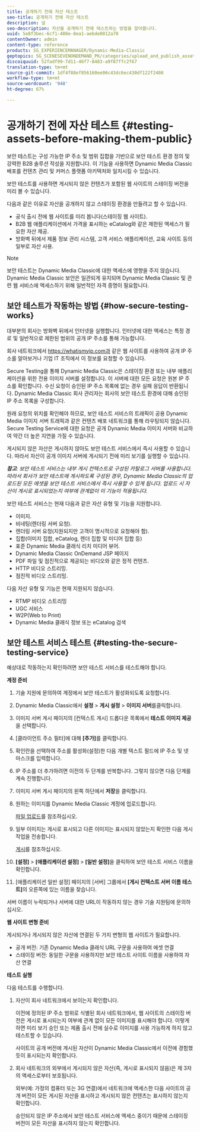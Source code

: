 ```yaml
---
title: 공개하기 전에 자산 테스트
seo-title: 공개하기 전에 자산 테스트
description: 널
seo-description: 자산을 공개하기 전에 테스트하는 방법을 알아봅니다.
uuid: 5e8f3bec-6cf1-408e-8ea1-aebde0012a70
contentOwner: admin
content-type: reference
products: SG_EXPERIENCEMANAGER/Dynamic-Media-Classic
geptopics: SG_SCENESEVENONDEMAND_PK/categories/upload_and_publish_assets
discoiquuid: 52fadf99-7d11-46f7-8483-a9f87ffc2f67
translation-type: tm+mt
source-git-commit: 1df4f88ef856160ee06c43dc6ec430df122f2408
workflow-type: tm+mt
source-wordcount: '948'
ht-degree: 67%

---
```



# 공개하기 전에 자산 테스트 {#testing-assets-before-making-them-public}

보안 테스트는 구성 가능한 IP 주소 및 범위 집합을 기반으로 보안 테스트 환경 정의 및 강력한 B2B 솔루션 작성을 지원합니다. 이 기능을 사용하면 Dynamic Media Classic 배포를 컨텐츠 관리 및 커머스 플랫폼 아키텍처와 일치시킬 수 있습니다.

보안 테스트를 사용하면 게시되지 않은 컨텐츠가 포함된 웹 사이트의 스테이징 버전을 미리 볼 수 있습니다.

다음과 같은 이유로 자산을 공개하지 않고 스테이징 환경을 만들려고 할 수 있습니다.

* 공식 출시 전에 웹 사이트를 미리 봅니다(스테이징 웹 사이트).
* B2B 웹 애플리케이션에서 가격을 표시하는 eCatalog와 같은 제한된 액세스가 필요한 자산 제공.
* 방화벽 뒤에서 제품 정보 관리 시스템, 고객 서비스 애플리케이션, 교육 사이트 등의 일부로 자산 사용.

>[!NOTE]
>
>보안 테스트는 Dynamic Media Classic에 대한 액세스에 영향을 주지 않습니다. Dynamic Media Classic 보안은 일관되게 유지되며 Dynamic Media Classic 및 관련 웹 서비스에 액세스하기 위해 일반적인 자격 증명이 필요합니다.

## 보안 테스트가 작동하는 방법 {#how-secure-testing-works}

대부분의 회사는 방화벽 뒤에서 인터넷을 실행합니다. 인터넷에 대한 액세스는 특정 경로 및 일반적으로 제한된 범위의 공개 IP 주소를 통해 가능합니다.

회사 네트워크에서 https://whatismyip.com과 같은 웹 사이트를 사용하여 공개 IP 주소를 알아보거나 기업 IT 조직에서 이 정보를 요청할 수 있습니다.

Secure Testing을 통해 Dynamic Media Classic은 스테이징 환경 또는 내부 애플리케이션을 위한 전용 이미지 서버를 설정합니다. 이 서버에 대한 모든 요청은 원본 IP 주소를 확인합니다. 수신 요청이 승인된 IP 주소 목록에 없는 경우 실패 응답이 반환됩니다. Dynamic Media Classic 회사 관리자는 회사의 보안 테스트 환경에 대해 승인된 IP 주소 목록을 구성합니다.

원래 요청의 위치를 확인해야 하므로, 보안 테스트 서비스의 트래픽이 공용 Dynamic Media 이미지 서버 트래픽과 같은 컨텐츠 배포 네트워크를 통해 라우팅되지 않습니다. Secure Testing Service에 대한 요청은 공개 Dynamic Media 이미지 서버와 비교하여 약간 더 높은 지연을 가질 수 있습니다.

게시되지 않은 자산은 게시하지 않아도 보안 테스트 서비스에서 즉시 사용할 수 있습니다. 따라서 자산이 공개 이미지 서버에 게시되기 전에 미리 보기를 실행할 수 있습니다.

***참고&#x200B;**: 보안 테스트 서비스는 내부 게시 컨텍스트로 구성된 카탈로그 서버를 사용합니다. 따라서 회사가 보안 테스트에 게시하도록 구성된 경우, Dynamic Media Classic의 업로드된 모든 에셋을 보안 테스트 서비스에서 즉시 사용할 수 있게 됩니다. 업로드 시 자산이 게시로 표시되었는지 여부에 관계없이 이 기능이 적용됩니다.*

보안 테스트 서비스는 현재 다음과 같은 자산 유형 및 기능을 지원합니다.

<!-- 

Comment Type: remark
Last Modified By: unknown unknown 
Last Modified Date: 

<p>Added videos to list below 9/11/2012. Moved “Render Server requests” from unsupported to supported, listed below on 3/15/2016 as per email from Cynthia March 11, 2016)</p>

 -->

* 이미지.
* 비네팅(렌더링 서버 요청).
* 렌더링 서버 요청(지원되지만 고객이 명시적으로 요청해야 함).
* 집합(이미지 집합, eCatalog, 렌더 집합 및 미디어 집합 등)
* 표준 Dynamic Media 클래식 리치 미디어 뷰어.
* Dynamic Media Classic OnDemand JSP 페이지
* PDF 파일 및 점진적으로 제공되는 비디오와 같은 정적 컨텐츠.
* HTTP 비디오 스트리밍.
* 점진적 비디오 스트리밍.

다음 자산 유형 및 기능은 현재 지원되지 않습니다.

* RTMP 비디오 스트리밍
* UGC 서비스
* W2P(Web to Print)
* Dynamic Media 클래식 정보 또는 eCatalog 검색

## 보안 테스트 서비스 테스트 {#testing-the-secure-testing-service}

예상대로 작동하는지 확인하려면 보안 테스트 서비스를 테스트해야 합니다.

**계정 준비**

<!-- 

Comment Type: remark
Last Modified By: unknown unknown 
Last Modified Date: 

<p>RB: Rewrote entire steps under “Prepare your account” 9/10/2012</p>

 -->

1. 기술 지원에 문의하여 계정에서 보안 테스트가 활성화되도록 요청합니다.
1. Dynamic Media Classic에서 **설정** > **게시 설정** > **이미지 서버**&#x200B;를클릭합니다.
1. 이미지 서버 게시 페이지의 [컨텍스트 게시] 드롭다운 목록에서 **테스트 이미지 제공**&#x200B;을 선택합니다.
1. [클라이언트 주소 필터]에 대해 **[추가]**&#x200B;를 클릭합니다.
1. 확인란을 선택하여 주소를 활성화(설정)한 다음 개별 텍스트 필드에 IP 주소 및 넷 마스크를 입력합니다.
1. IP 주소를 더 추가하려면 이전의 두 단계를 반복합니다. 그렇지 않으면 다음 단계를 계속 진행합니다.
1. 이미지 서버 게시 페이지의 왼쪽 하단에서 **저장**&#x200B;을 클릭합니다.
1. 원하는 이미지를 Dynamic Media Classic 계정에 업로드합니다.

   [파일 업로드](uploading-files.md#uploading_files)를 참조하십시오.

1. 일부 이미지는 게시로 표시되고 다른 이미지는 표시되지 않았는지 확인한 다음 게시 작업을 전송합니다.

   [게시](publishing-files.md#publishing_files)를 참조하십시오.

1. **[설정]** > **[애플리케이션 설정]** > **[일반 설정]**&#x200B;을 클릭하여 보안 테스트 서비스 이름을 확인합니다.
1. [애플리케이션 일반 설정] 페이지의 [서버] 그룹에서 **[게시 컨텍스트 서버 이름 테스트]**&#x200B;의 오른쪽에 있는 이름을 찾습니다.

서버 이름이 누락되거나 서버에 대한 URL이 작동하지 않는 경우 기술 지원팀에 문의하십시오.

**웹 사이트 변형 준비**

게시되거나 게시되지 않은 자산에 연결된 두 가지 변형의 웹 사이트가 필요합니다.

* 공개 버전: 기존 Dynamic Media 클래식 URL 구문을 사용하여 에셋 연결
* 스테이징 버전: 동일한 구문을 사용하지만 보안 테스트 사이트 이름을 사용하여 자산 연결

**테스트 실행**

다음 테스트를 수행합니다.

1. 자산이 회사 네트워크에서 보이는지 확인합니다.

   이전에 정의된 IP 주소 범위로 식별된 회사 네트워크에서, 웹 사이트의 스테이징 버전은 게시로 표시되는지 여부에 관계 없이 모든 이미지를 표시해야 합니다. 이렇게 하면 미리 보기 승인 또는 제품 출시 전에 실수로 이미지를 사용 가능하게 하지 않고 테스트할 수 있습니다.

   사이트의 공개 버전에 게시된 자산이 Dynamic Media Classic에서 이전에 경험했듯이 표시되는지 확인합니다.

1. 회사 네트워크의 외부에서 게시되지 않은 자산(즉, 게시로 표시되지 않음)은 제 3자의 액세스로부터 보호됩니다.

   외부(예: 가정의 컴퓨터 또는 3G 연결)에서 네트워크에 액세스한 다음 사이트의 공개 버전이 모든 게시된 자산을 표시하고 게시되지 않은 컨텐츠는 표시하지 않는지 확인합니다.

   승인되지 않은 IP 주소에서 보안 테스트 서비스에 액세스 중이기 때문에 스테이징 버전이 모든 자산을 표시하지 않는지 확인합니다.

